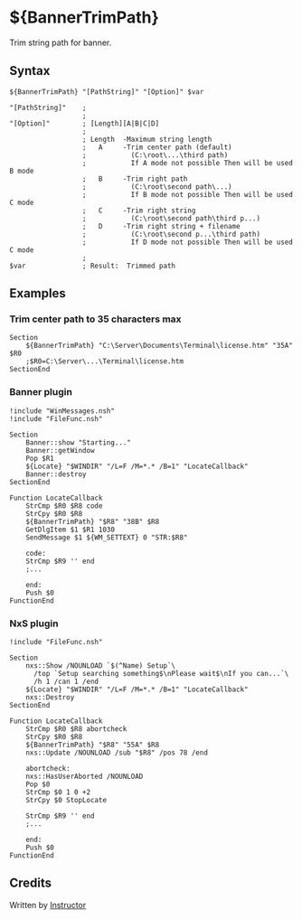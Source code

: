 # ${BannerTrimPath}

Trim string path for banner.

## Syntax

    ${BannerTrimPath} "[PathString]" "[Option]" $var

    "[PathString]"    ;
                      ;
    "[Option]"        ; [Length][A|B|C|D]
                      ;
                      ; Length  -Maximum string length
                      ;   A     -Trim center path (default)
                      ;           (C:\root\...\third path) 
                      ;           If A mode not possible Then will be used B mode
                      ;   B     -Trim right path
                      ;           (C:\root\second path\...)
                      ;           If B mode not possible Then will be used C mode
                      ;   C     -Trim right string
                      ;           (C:\root\second path\third p...)
                      ;   D     -Trim right string + filename
                      ;           (C:\root\second p...\third path)
                      ;           If D mode not possible Then will be used C mode
                      ;
    $var              ; Result:  Trimmed path

## Examples

### Trim center path to 35 characters max

    Section
        ${BannerTrimPath} "C:\Server\Documents\Terminal\license.htm" "35A" $R0
        ;$R0=C:\Server\...\Terminal\license.htm
    SectionEnd

### Banner plugin

    !include "WinMessages.nsh"
    !include "FileFunc.nsh"

    Section
        Banner::show "Starting..."
        Banner::getWindow
        Pop $R1
        ${Locate} "$WINDIR" "/L=F /M=*.* /B=1" "LocateCallback"
        Banner::destroy
    SectionEnd

    Function LocateCallback
        StrCmp $R0 $R8 code
        StrCpy $R0 $R8
        ${BannerTrimPath} "$R8" "38B" $R8
        GetDlgItem $1 $R1 1030
        SendMessage $1 ${WM_SETTEXT} 0 "STR:$R8"

        code:
        StrCmp $R9 '' end
        ;...

        end:
        Push $0
    FunctionEnd

### NxS plugin

    !include "FileFunc.nsh"

    Section
        nxs::Show /NOUNLOAD `$(^Name) Setup`\
          /top `Setup searching something$\nPlease wait$\nIf you can...`\
          /h 1 /can 1 /end
        ${Locate} "$WINDIR" "/L=F /M=*.* /B=1" "LocateCallback"
        nxs::Destroy
    SectionEnd

    Function LocateCallback
        StrCmp $R0 $R8 abortcheck
        StrCpy $R0 $R8
        ${BannerTrimPath} "$R8" "55A" $R8
        nxs::Update /NOUNLOAD /sub "$R8" /pos 78 /end

        abortcheck:
        nxs::HasUserAborted /NOUNLOAD
        Pop $0
        StrCmp $0 1 0 +2
        StrCpy $0 StopLocate

        StrCmp $R9 '' end
        ;...

        end:
        Push $0
    FunctionEnd

## Credits

Written by [Instructor][1]

[1]: http://nsis.sourceforge.net/User:Instructor
